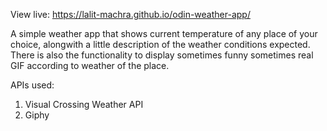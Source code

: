 View live: https://lalit-machra.github.io/odin-weather-app/

A simple weather app that shows current temperature of any place of your choice, alongwith a little description
of the weather conditions expected. There is also the functionality to display sometimes funny sometimes real GIF according to weather of the place.

APIs used:
1) Visual Crossing Weather API
2) Giphy
